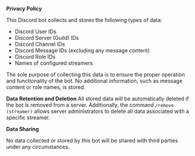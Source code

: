 **Privacy Policy**

This Discord bot collects and stores the following types of data:

* Discord User IDs
* Discord Server (Guild) IDs
* Discord Channel IDs
* Discord Message IDs (excluding any message content)
* Discord Role IDs
* Names of configured streamers

The sole purpose of collecting this data is to ensure the proper operation and functionality of the bot. No additional information, such as message content or role names, is stored.

**Data Retention and Deletion**
All stored data will be automatically deleted if the bot is removed from a server.
Additionally, the command `/remove (streamer)` allows server administrators to delete all data associated with a specific streamer.

**Data Sharing**

No data collected or stored by this bot will be shared with third parties under any circumstances.

